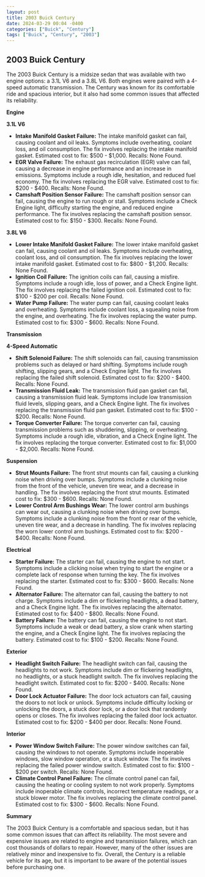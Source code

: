 ```yaml
---
layout: post
title: 2003 Buick Century
date: 2024-03-29 00:04 -0400
categories: ["Buick", "Century"]
tags: ["Buick", "Century", "2003"]
---
```

## 2003 Buick Century

The 2003 Buick Century is a midsize sedan that was available with two engine options: a 3.1L V6 and a 3.8L V6. Both engines were paired with a 4-speed automatic transmission. The Century was known for its comfortable ride and spacious interior, but it also had some common issues that affected its reliability.

**Engine**

**3.1L V6**

- **Intake Manifold Gasket Failure:** The intake manifold gasket can fail, causing coolant and oil leaks. Symptoms include overheating, coolant loss, and oil consumption. The fix involves replacing the intake manifold gasket. Estimated cost to fix: $500 - $1,000. Recalls: None Found.
- **EGR Valve Failure:** The exhaust gas recirculation (EGR) valve can fail, causing a decrease in engine performance and an increase in emissions. Symptoms include a rough idle, hesitation, and reduced fuel economy. The fix involves replacing the EGR valve. Estimated cost to fix: $200 - $400. Recalls: None Found.
- **Camshaft Position Sensor Failure:** The camshaft position sensor can fail, causing the engine to run rough or stall. Symptoms include a Check Engine light, difficulty starting the engine, and reduced engine performance. The fix involves replacing the camshaft position sensor. Estimated cost to fix: $150 - $300. Recalls: None Found.

**3.8L V6**

- **Lower Intake Manifold Gasket Failure:** The lower intake manifold gasket can fail, causing coolant and oil leaks. Symptoms include overheating, coolant loss, and oil consumption. The fix involves replacing the lower intake manifold gasket. Estimated cost to fix: $800 - $1,200. Recalls: None Found.
- **Ignition Coil Failure:** The ignition coils can fail, causing a misfire. Symptoms include a rough idle, loss of power, and a Check Engine light. The fix involves replacing the failed ignition coil. Estimated cost to fix: $100 - $200 per coil. Recalls: None Found.
- **Water Pump Failure:** The water pump can fail, causing coolant leaks and overheating. Symptoms include coolant loss, a squealing noise from the engine, and overheating. The fix involves replacing the water pump. Estimated cost to fix: $300 - $600. Recalls: None Found.

**Transmission**

**4-Speed Automatic**

- **Shift Solenoid Failure:** The shift solenoids can fail, causing transmission problems such as delayed or hard shifting. Symptoms include rough shifting, slipping gears, and a Check Engine light. The fix involves replacing the failed shift solenoid. Estimated cost to fix: $200 - $400. Recalls: None Found.
- **Transmission Fluid Leak:** The transmission fluid pan gasket can fail, causing a transmission fluid leak. Symptoms include low transmission fluid levels, slipping gears, and a Check Engine light. The fix involves replacing the transmission fluid pan gasket. Estimated cost to fix: $100 - $200. Recalls: None Found.
- **Torque Converter Failure:** The torque converter can fail, causing transmission problems such as shuddering, slipping, or overheating. Symptoms include a rough idle, vibration, and a Check Engine light. The fix involves replacing the torque converter. Estimated cost to fix: $1,000 - $2,000. Recalls: None Found.

**Suspension**

- **Strut Mounts Failure:** The front strut mounts can fail, causing a clunking noise when driving over bumps. Symptoms include a clunking noise from the front of the vehicle, uneven tire wear, and a decrease in handling. The fix involves replacing the front strut mounts. Estimated cost to fix: $300 - $600. Recalls: None Found.
- **Lower Control Arm Bushings Wear:** The lower control arm bushings can wear out, causing a clunking noise when driving over bumps. Symptoms include a clunking noise from the front or rear of the vehicle, uneven tire wear, and a decrease in handling. The fix involves replacing the worn lower control arm bushings. Estimated cost to fix: $200 - $400. Recalls: None Found.

**Electrical**

- **Starter Failure:** The starter can fail, causing the engine to not start. Symptoms include a clicking noise when trying to start the engine or a complete lack of response when turning the key. The fix involves replacing the starter. Estimated cost to fix: $300 - $600. Recalls: None Found.
- **Alternator Failure:** The alternator can fail, causing the battery to not charge. Symptoms include a dim or flickering headlights, a dead battery, and a Check Engine light. The fix involves replacing the alternator. Estimated cost to fix: $400 - $800. Recalls: None Found.
- **Battery Failure:** The battery can fail, causing the engine to not start. Symptoms include a weak or dead battery, a slow crank when starting the engine, and a Check Engine light. The fix involves replacing the battery. Estimated cost to fix: $100 - $200. Recalls: None Found.

**Exterior**

- **Headlight Switch Failure:** The headlight switch can fail, causing the headlights to not work. Symptoms include dim or flickering headlights, no headlights, or a stuck headlight switch. The fix involves replacing the headlight switch. Estimated cost to fix: $200 - $400. Recalls: None Found.
- **Door Lock Actuator Failure:** The door lock actuators can fail, causing the doors to not lock or unlock. Symptoms include difficulty locking or unlocking the doors, a stuck door lock, or a door lock that randomly opens or closes. The fix involves replacing the failed door lock actuator. Estimated cost to fix: $200 - $400 per door. Recalls: None Found.

**Interior**

- **Power Window Switch Failure:** The power window switches can fail, causing the windows to not operate. Symptoms include inoperable windows, slow window operation, or a stuck window. The fix involves replacing the failed power window switch. Estimated cost to fix: $100 - $200 per switch. Recalls: None Found.
- **Climate Control Panel Failure:** The climate control panel can fail, causing the heating or cooling system to not work properly. Symptoms include inoperable climate controls, incorrect temperature readings, or a stuck blower motor. The fix involves replacing the climate control panel. Estimated cost to fix: $300 - $600. Recalls: None Found.

**Summary**

The 2003 Buick Century is a comfortable and spacious sedan, but it has some common issues that can affect its reliability. The most severe and expensive issues are related to engine and transmission failures, which can cost thousands of dollars to repair. However, many of the other issues are relatively minor and inexpensive to fix. Overall, the Century is a reliable vehicle for its age, but it is important to be aware of the potential issues before purchasing one.
